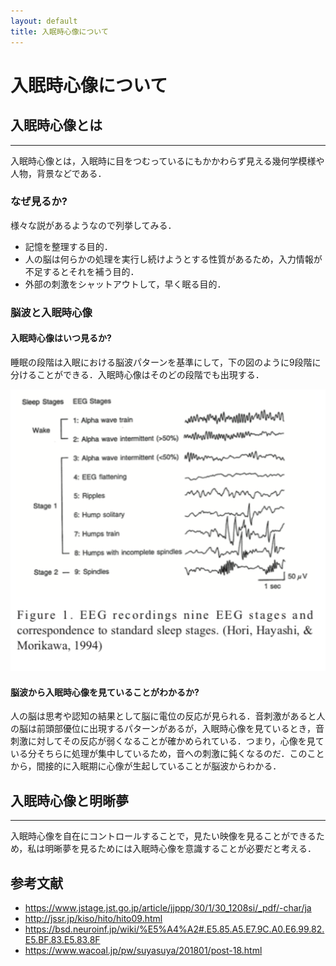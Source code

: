 ```yaml
---
layout: default
title: 入眠時心像について
---
```


# 入眠時心像について

## 入眠時心像とは 
---

入眠時心像とは，入眠時に目をつむっているにもかかわらず見える幾何学模様や人物，背景などである．

### なぜ見るか?
様々な説があるようなので列挙してみる．

- 記憶を整理する目的．
- 人の脳は何らかの処理を実行し続けようとする性質があるため，入力情報が不足するとそれを補う目的．
- 外部の刺激をシャットアウトして，早く眠る目的．

### 脳波と入眠時心像


#### 入眠時心像はいつ見るか?

睡眠の段階は入眠における脳波パターンを基準にして，下の図のように9段階に分けることができる．入眠時心像はそのどの段階でも出現する．

![img](/assets/images/posts/9eeg_stages.png)

#### 脳波から入眠時心像を見ていることがわかるか?
人の脳は思考や認知の結果として脳に電位の反応が見られる．音刺激があると人の脳は前頭部優位に出現するパターンがあるが，入眠時心像を見ているとき，音刺激に対してその反応が弱くなることが確かめられている．つまり，心像を見ている分そちらに処理が集中しているため，音への刺激に鈍くなるのだ．このことから，間接的に入眠期に心像が生起していることが脳波からわかる．



## 入眠時心像と明晰夢
---
入眠時心像を自在にコントロールすることで，見たい映像を見ることができるため，私は明晰夢を見るためには入眠時心像を意識することが必要だと考える．


## 参考文献
- https://www.jstage.jst.go.jp/article/jjppp/30/1/30_1208si/_pdf/-char/ja
- http://jssr.jp/kiso/hito/hito09.html
- https://bsd.neuroinf.jp/wiki/%E5%A4%A2#.E5.85.A5.E7.9C.A0.E6.99.82.E5.BF.83.E5.83.8F
- https://www.wacoal.jp/pw/suyasuya/201801/post-18.html